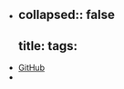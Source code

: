 -
  collapsed:: false
  ---
  title: 
  tags: 
  ---
- [GitHub](https://github.com/prompt-toolkit/python-prompt-toolkit)
-